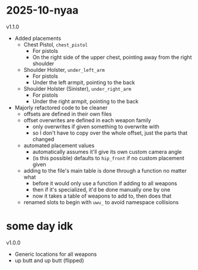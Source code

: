 # 2025-10-nyaa
v1.1.0

- Added placements
    - Chest Pistol, `chest_pistol`
        - For pistols
        - On the right side of the upper chest, pointing away from the right shoulder
    - Shoulder Holster, `under_left_arm`
        - For pistols
        - Under the left armpit, pointing to the back
    - Shoulder Holster (Sinister), `under_right_arm`
        - For pistols
        - Under the right armpit, pointing to the back
- Majorly refactored code to be cleaner
    - offsets are defined in their own files
    - offset overwrites are defined in each weapon family
        - only overwrites if given something to overwrite with
        - so I don't have to copy over the whole offset, just the parts that changed
    - automated placement values
        - automatically assumes it'll give its own custom camera angle
        - (is this possible) defaults to `hip_front` if no custom placement given
    - adding to the file's main table is done through a function no matter what
        - before it would only use a function if adding to all weapons
        - then if it's specialized, it'd be done manually one by one
        - now it takes a table of weapons to add to, then does that
    - renamed slots to begin with `uwu_` to avoid namespace collisions

# some day idk
v1.0.0

- Generic locations for all weapons
- up butt and up butt (flipped)